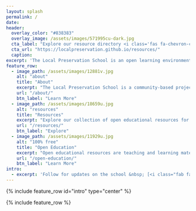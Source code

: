 ```yaml
---
layout: splash
permalink: /
date:
header:
  overlay_color: "#838383"
  overlay_image: /assets/images/571995cu-dark.jpg
  cta_label: "Explore our resource directory <i class='fas fa-chevron-circle-right'></i> "
  cta_url: "https://localpreservation.github.io/resources/"
  caption:
excerpt: 'The Local Preservation School is an open learning environment where preservation advocates and volunteers share how we can work together to save and sustain historic places in our communities.'
feature_row:
  - image_path: /assets/images/12881v.jpg
    alt: "about"
    title: "About"
    excerpt: "The Local Preservation School is a community-based project with opportunities for people from all backgrounds to take part."
    url: "/about/"
    btn_label: "Learn More"
  - image_path: /assets/images/18659u.jpg
    alt: "resources"
    title: "Resources"
    excerpt: "Explore our collection of open educational resources for local historians and advocates."
    url: "/resources/"
    btn_label: "Explore"
  - image_path: /assets/images/11929u.jpg
    alt: "100% free"
    title: "Open Education"
    excerpt: "Open educational resources are teaching and learning materials that are freely available online for everyone to use, whether you are an teacher, student or an independent learner."
    url: "/open-education/"
    btn_label: "Learn More"
intro:
  - excerpt: 'Follow for updates on the school &nbsp; [<i class="fab fa-twitter"></i> @localpast](https://twitter.com/localpast){: .btn .btn--twitter}'
---
```


{% include feature_row id="intro" type="center" %}

{% include feature_row %}
